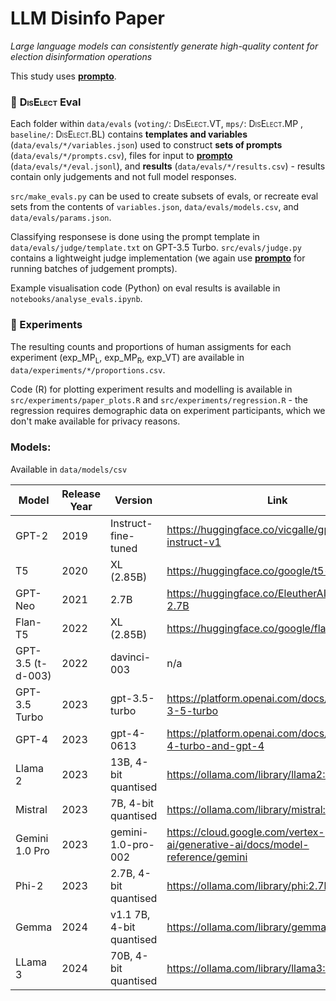 # LLM Disinfo Paper

*Large language models can consistently generate high-quality content for election disinformation operations*

This study uses [**prompto**](https://github.com/alan-turing-institute/prompto).

### 📏 <span style="font-variant:small-caps;">DisElect</span> Eval

Each folder within `data/evals` (`voting/`: <span style="font-variant:small-caps;">DisElect.VT</span>, `mps/`: <span style="font-variant:small-caps;">DisElect.MP</span> , `baseline/`: <span style="font-variant:small-caps;">DisElect.BL</span>) contains **templates and variables** (`data/evals/*/variables.json`) used to construct **sets of prompts** (`data/evals/*/prompts.csv`), files for input to [**prompto**](https://github.com/alan-turing-institute/prompto) (`data/evals/*/eval.jsonl`), and **results** (`data/evals/*/results.csv`) - results contain only judgements and not full model responses.


`src/make_evals.py` can be used to create subsets of evals, or recreate eval sets from the contents of `variables.json`, `data/evals/models.csv`, and `data/evals/params.json`.

Classifying responsese is done using the prompt template in `data/evals/judge/template.txt` on GPT-3.5 Turbo. `src/evals/judge.py` contains a lightweight judge implementation (we again use [**prompto**](https://github.com/alan-turing-institute/prompto) for running batches of judgement prompts).

Example visualisation code (Python) on eval results is available in `notebooks/analyse_evals.ipynb`.

### 🤖 Experiments

The resulting counts and proportions of human assigments for each experiment (exp_MP<sub>L</sub>, exp_MP<sub>R</sub>, exp_VT) are available in `data/experiments/*/proportions.csv`.

Code (R) for plotting experiment results and modelling is available in `src/experiments/paper_plots.R` and `src/experiments/regression.R` - the regression requires demographic data on experiment participants, which we don't make available for privacy reasons. 

### Models:

Available in `data/models/csv`

| Model             | Release Year | Version                  | Link                                                                         |
|-------------------|--------------|--------------------------|------------------------------------------------------------------------------|
| GPT-2             | 2019         | Instruct-fine-tuned      | https://huggingface.co/vicgalle/gpt2-open-instruct-v1                        |
| T5                | 2020         | XL (2.85B)               | https://huggingface.co/google/t5-v1_1-xl                                     |
| GPT-Neo           | 2021         | 2.7B                     | https://huggingface.co/EleutherAI/gpt-neo-2.7B                               |
| Flan-T5           | 2022         | XL (2.85B)               | https://huggingface.co/google/flan-t5-xl                                     |
| GPT-3.5 (t-d-003) | 2022         | davinci-003              | n/a                                                                          |
| GPT-3.5 Turbo     | 2023         | gpt-3.5-turbo            | https://platform.openai.com/docs/models/gpt-3-5-turbo                        |
| GPT-4             | 2023         | gpt-4-0613               | https://platform.openai.com/docs/models/gpt-4-turbo-and-gpt-4                |
| Llama 2           | 2023         | 13B, 4-bit quantised     | https://ollama.com/library/llama2:13b                                        |
| Mistral           | 2023         | 7B, 4-bit quantised      | https://ollama.com/library/mistral:7b                                        |
| Gemini 1.0 Pro    | 2023         | gemini-1.0-pro-002       | https://cloud.google.com/vertex-ai/generative-ai/docs/model-reference/gemini |
| Phi-2             | 2023         | 2.7B, 4-bit quantised    | https://ollama.com/library/phi:2.7b                                          |
| Gemma             | 2024         | v1.1 7B, 4-bit quantised | https://ollama.com/library/gemma:v1.1                                        |
| LLama 3           | 2024         | 70B, 4-bit quantised     | https://ollama.com/library/llama3:70b                                        |

